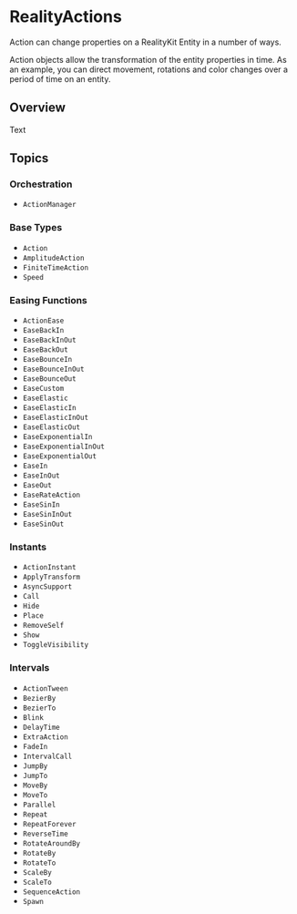 # RealityActions

Action can change properties on a RealityKit Entity in a number of ways. 

Action objects allow the transformation of the entity properties in time.
As an example, you can direct movement, rotations and color changes over
a period of time on an entity.

## Overview

<!--@START_MENU_TOKEN@-->Text<!--@END_MENU_TOKEN@-->

## Topics

### Orchestration

- ``ActionManager``

### Base Types
- ``Action``
- ``AmplitudeAction``
- ``FiniteTimeAction``
- ``Speed``

### Easing Functions

- ``ActionEase``
- ``EaseBackIn``
- ``EaseBackInOut``
- ``EaseBackOut``
- ``EaseBounceIn``
- ``EaseBounceInOut``
- ``EaseBounceOut``
- ``EaseCustom``
- ``EaseElastic``
- ``EaseElasticIn``
- ``EaseElasticInOut``
- ``EaseElasticOut``
- ``EaseExponentialIn``
- ``EaseExponentialInOut``
- ``EaseExponentialOut``
- ``EaseIn``
- ``EaseInOut``
- ``EaseOut``
- ``EaseRateAction``
- ``EaseSinIn``
- ``EaseSinInOut``
- ``EaseSinOut``

### Instants

- ``ActionInstant``
- ``ApplyTransform``
- ``AsyncSupport``
- ``Call``
- ``Hide``
- ``Place``
- ``RemoveSelf``
- ``Show``
- ``ToggleVisibility``

### Intervals

- ``ActionTween``
- ``BezierBy``
- ``BezierTo``
- ``Blink``
- ``DelayTime``
- ``ExtraAction``
- ``FadeIn``
- ``IntervalCall``
- ``JumpBy``
- ``JumpTo``
- ``MoveBy``
- ``MoveTo``
- ``Parallel``
- ``Repeat``
- ``RepeatForever``
- ``ReverseTime``
- ``RotateAroundBy``
- ``RotateBy``
- ``RotateTo``
- ``ScaleBy``
- ``ScaleTo``
- ``SequenceAction``
- ``Spawn``
